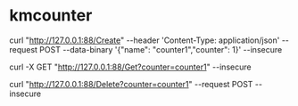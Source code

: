 # kmcounter

curl "http://127.0.0.1:88/Create" --header 'Content-Type: application/json' --request POST --data-binary '{"name": "counter1","counter": 1}' --insecure

curl -X GET "http://127.0.0.1:88/Get?counter=counter1" --insecure

curl "http://127.0.0.1:88/Delete?counter=counter1" --request POST --insecure